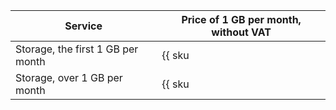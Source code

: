 Service | Price of 1 GB per month, without VAT
--- | ---
Storage, the first 1 GB per month | {{ sku|USD|cloud_registry.used_space.v1|month|string }}
Storage, over 1 GB per month | {{ sku|USD|cloud_registry.used_space.v1|pricingRate.720|month|string }}
